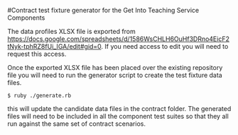 #Contract test fixture generator for the Get Into Teaching Service Components

The data profiles XLSX file is exported from https://docs.google.com/spreadsheets/d/1586WsCHLH6OuHf3DRno4EicF2tNyk-tphRZ8fUi_IGA/edit#gid=0. If you need access to edit you will need to request this access.

Once the exported XLSX file has been placed over the existing repository file you will need to run the generator script to create the test fixture data files.

```shell
$ ruby ./generate.rb
```

this will update the candidate data files in the contract folder. The generated files will need to be included in all the component test suites so that they all run against the same set of contract scenarios.